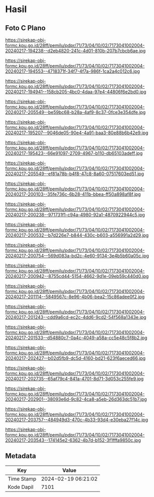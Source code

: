 # Hasil

## Foto C Plano

https://sirekap-obj-formc.kpu.go.id/28ff/pemilu/pdpr/71/73/04/10/02/7173041002004-20240217-194238--d2eb4820-241c-4d01-810b-207b7cbcb6ae.jpg

https://sirekap-obj-formc.kpu.go.id/28ff/pemilu/pdpr/71/73/04/10/02/7173041002004-20240217-194553--4718371f-34f7-4f7a-986f-1ca2a4c012c6.jpg

https://sirekap-obj-formc.kpu.go.id/28ff/pemilu/pdpr/71/73/04/10/02/7173041002004-20240217-194941--158cb205-4bc0-4daa-97e4-44806f6e2bd0.jpg

https://sirekap-obj-formc.kpu.go.id/28ff/pemilu/pdpr/71/73/04/10/02/7173041002004-20240217-205549--be59bc68-b28a-4af9-8c37-0fce3e354dfe.jpg

https://sirekap-obj-formc.kpu.go.id/28ff/pemilu/pdpr/71/73/04/10/02/7173041002004-20240217-195207--9046de05-90e4-4a91-baa3-80e88b6b42e9.jpg

https://sirekap-obj-formc.kpu.go.id/28ff/pemilu/pdpr/71/73/04/10/02/7173041002004-20240217-195423--66e91097-2709-4967-b110-db65103adeff.jpg

https://sirekap-obj-formc.kpu.go.id/28ff/pemilu/pdpr/71/73/04/10/02/7173041002004-20240217-205549--ef81a78b-b4f8-47c8-8a60-07517603ed51.jpg

https://sirekap-obj-formc.kpu.go.id/28ff/pemilu/pdpr/71/73/04/10/02/7173041002004-20240217-200103--35fe736c-6b28-411b-bbea-ff50a898af8f.jpg

https://sirekap-obj-formc.kpu.go.id/28ff/pemilu/pdpr/71/73/04/10/02/7173041002004-20240217-200238--971731f1-c94a-4980-92a1-4870922944c5.jpg

https://sirekap-obj-formc.kpu.go.id/28ff/pemilu/pdpr/71/73/04/10/02/7173041002004-20240217-200532--b7d226e7-b844-430c-b603-a556991a2d29.jpg

https://sirekap-obj-formc.kpu.go.id/28ff/pemilu/pdpr/71/73/04/10/02/7173041002004-20240217-200754--569d083a-bd2c-4e60-9134-3e4b5b60a05c.jpg

https://sirekap-obj-formc.kpu.go.id/28ff/pemilu/pdpr/71/73/04/10/02/7173041002004-20240217-200942--8755cd44-5154-4662-9d1e-09eb59c440d0.jpg

https://sirekap-obj-formc.kpu.go.id/28ff/pemilu/pdpr/71/73/04/10/02/7173041002004-20240217-201114--5849567c-8e96-4b06-bea2-15c86adee0f2.jpg

https://sirekap-obj-formc.kpu.go.id/28ff/pemilu/pdpr/71/73/04/10/02/7173041002004-20240217-201243--cdd9a6cd-ec2c-4dd6-9cd2-54f568a1343e.jpg

https://sirekap-obj-formc.kpu.go.id/28ff/pemilu/pdpr/71/73/04/10/02/7173041002004-20240217-201533--d54880c7-0a4c-4049-a58a-cc5e48c5f8b2.jpg

https://sirekap-obj-formc.kpu.go.id/28ff/pemilu/pdpr/71/73/04/10/02/7173041002004-20240217-202427--b02d5fb9-dc5d-4160-bd21-623f6aeced66.jpg

https://sirekap-obj-formc.kpu.go.id/28ff/pemilu/pdpr/71/73/04/10/02/7173041002004-20240217-202735--65af79c4-841a-4701-8d71-3d053c255fe9.jpg

https://sirekap-obj-formc.kpu.go.id/28ff/pemilu/pdpr/71/73/04/10/02/7173041002004-20240217-202901--38093e6d-9c82-4ca8-a5eb-26d363dc51b7.jpg

https://sirekap-obj-formc.kpu.go.id/28ff/pemilu/pdpr/71/73/04/10/02/7173041002004-20240217-203757--484949d3-470c-4b33-93d4-e30eba27f14c.jpg

https://sirekap-obj-formc.kpu.go.id/28ff/pemilu/pdpr/71/73/04/10/02/7173041002004-20240217-203543--174145e2-6362-4b7d-b152-3f1fffa9850c.jpg


## Metadata

| Key        | Value               |
| ---------- | ------------------- |
| Time Stamp | 2024-02-19 06:21:02 |
| Kode Dapil | 7101                |



